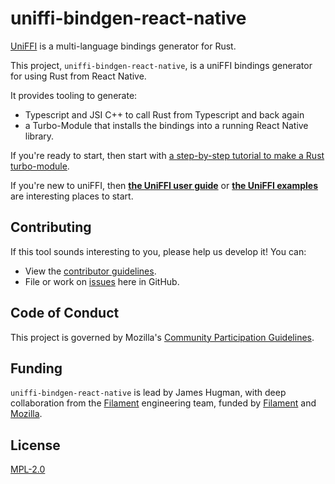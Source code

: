 # uniffi-bindgen-react-native
[UniFFI](https://mozilla.github.io/uniffi-rs/latest/) is a multi-language bindings generator for Rust.

This project, `uniffi-bindgen-react-native`, is a uniFFI bindings generator for using Rust from React Native.

It provides tooling to generate:

- Typescript and JSI C++ to call Rust from Typescript and back again
- a Turbo-Module that installs the bindings into a running React Native library.

If you're ready to start, then start with [a step-by-step tutorial to make a Rust turbo-module](https://jhugman.github.io/uniffi-bindgen-react-native/).

If you're new to uniFFI, then [**the UniFFI user guide**](https://mozilla.github.io/uniffi-rs/latest/)
or [**the UniFFI examples**](https://github.com/mozilla/uniffi-rs/tree/main/examples#example-uniffi-components) are interesting places to start.

## Contributing

If this tool sounds interesting to you, please help us develop it! You can:

* View the [contributor guidelines](./docs/contributing.md).
* File or work on [issues](https://github.com/jhugman/uniffi-bindgen-react-native/issues) here in GitHub.
<!--
* Join discussions in the [#uniffi:mozilla.org](https://matrix.to/#/#uniffi:mozilla.org) room on Matrix.
-->

## Code of Conduct

This project is governed by Mozilla's [Community Participation Guidelines](./CODE_OF_CONDUCT.md).

## Funding

`uniffi-bindgen-react-native` is lead by James Hugman, with deep collaboration from the [Filament](https://filament.im) engineering team, funded by [Filament](https://filament.im) and [Mozilla](https://future.mozilla.org).

## License

[MPL-2.0](https://github.com/jhugman/uniffi-bindgen-react-native/blob/main/LICENSE)
